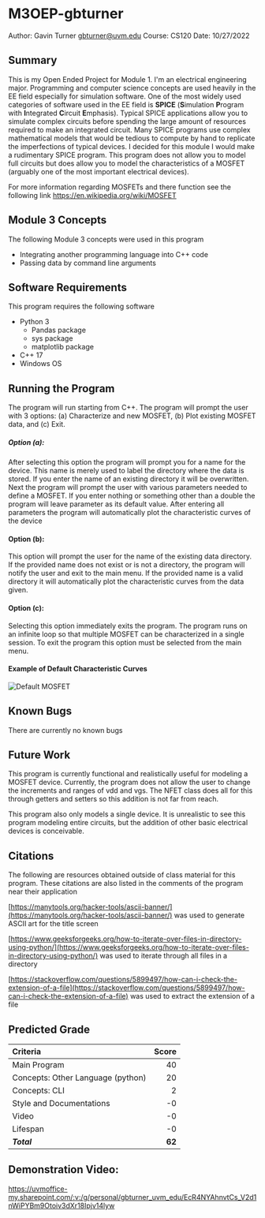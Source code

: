 # M3OEP-gbturner
Author: Gavin Turner <gbturner@uvm.edu>
Course: CS120
Date: 10/27/2022

## Summary
This is my Open Ended Project for Module 1. I'm an electrical engineering major. 
Programming and computer science concepts are used heavily in the EE field especially 
for simulation software. One of the most widely used categories of software used in the 
EE field is **SPICE** (**S**imulation **P**rogram with **I**ntegrated **C**ircuit 
**E**mphasis). Typical SPICE applications allow you to simulate complex circuits before
spending the large amount of resources required to make an integrated circuit. Many 
SPICE programs use complex mathematical models that would be tedious to compute by hand
to replicate the imperfections of typical devices. I decided for this module I would make
a rudimentary SPICE program. This program does not allow you to model full circuits but
does allow you to model the characteristics of a MOSFET (arguably one of the most important
electrical devices). 

For more information regarding MOSFETs and there function see the following link
<https://en.wikipedia.org/wiki/MOSFET>

## Module 3 Concepts
The following Module 3 concepts were used in this program
- Integrating another programming language into C++ code
- Passing data by command line arguments

## Software Requirements
This program requires the following software
- Python 3
  - Pandas package
  - sys package
  - matplotlib package
- C++ 17
- Windows OS

## Running the Program
The program will run starting from C++. The program will prompt the user with 3 options:
(a) Characterize and new MOSFET, (b) Plot existing MOSFET data, and (c) Exit.

##### Option (a):
After selecting this option the program will prompt you for a name for the device.
This name is merely used to label the directory where the data is stored. If you enter 
the name of an existing directory it will be overwritten.
Next the program will prompt the user with various parameters needed
to define a MOSFET. If you enter nothing or something other than a double the program
will leave parameter as its default value. After entering all parameters the program
will automatically plot the characteristic curves of the device

#### Option (b):
This option will prompt the user for the name of the existing data directory. If the provided
name does not exist or is not a directory, the program will notify the user and exit to the main 
menu. If the provided name is a valid directory it will automatically plot the characteristic 
curves from the data given.

#### Option (c):
Selecting this option immediately exits the program. The program runs on an infinite loop
so that multiple MOSFET can be characterized in a single session. To exit the program this
option must be selected from the main menu.

#### Example of Default Characteristic Curves

![Default MOSFET](../../Users/gbtur/Downloads/Figure_1.png)
## Known Bugs
There are currently no known bugs

## Future Work
This program is currently functional and realistically useful for modeling a MOSFET device.
Currently, the program does not allow the user to change the increments and ranges of vdd 
and vgs. The NFET class does all for this through getters and setters so this addition is
not far from reach. 

This program also only models a single device. It is unrealistic to see this program modeling
entire circuits, but the addition of other basic electrical devices is conceivable.

## Citations
The following are resources obtained outside of class material for this program. These 
citations are also listed in the comments of the program near their application 

[https://manytools.org/hacker-tools/ascii-banner/](https://manytools.org/hacker-tools/ascii-banner/)
was used to generate ASCII art for the title screen

[https://www.geeksforgeeks.org/how-to-iterate-over-files-in-directory-using-python/](https://www.geeksforgeeks.org/how-to-iterate-over-files-in-directory-using-python/)
was used to iterate through all files in a directory

[https://stackoverflow.com/questions/5899497/how-can-i-check-the-extension-of-a-file](https://stackoverflow.com/questions/5899497/how-can-i-check-the-extension-of-a-file)
was used to extract the extension of a file

## Predicted Grade

| Criteria                          |  Score |
|:----------------------------------|-------:|
| Main Program                      |     40 |
| Concepts: Other Language (python) |     20 |
| Concepts: CLI                     |      2 |
| Style and Documentations          |     -0 |
| Video                             |     -0 |
| Lifespan                          |     -0 |
| ***Total***                       | **62** |

## Demonstration Video:
<https://uvmoffice-my.sharepoint.com/:v:/g/personal/gbturner_uvm_edu/EcR4NYAhnvtCs_V2d1nWiPYBm9Otoiv3dXr18Ipjv14lyw>